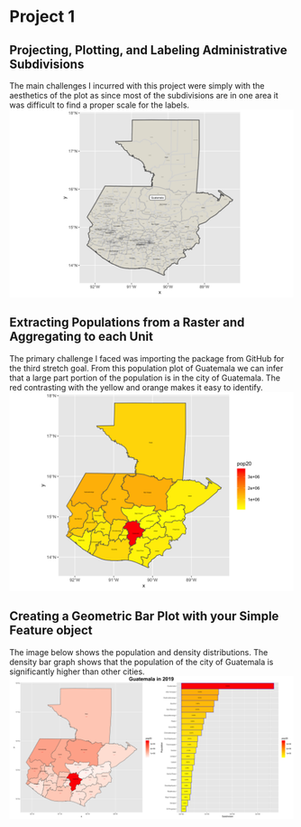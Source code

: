 # Project 1 

## Projecting, Plotting, and Labeling Administrative Subdivisions

The main challenges I incurred with this project were simply with the aesthetics of the plot as since most of the subdivisions are in one area it was difficult to find a proper scale for the labels.  
![](guatemala.png)

## Extracting Populations from a Raster and Aggregating to each Unit

The primary challenge I faced was importing the package from GitHub for the third stretch goal. From this population plot of Guatemala we can infer that a large part portion of the population is in the city of Guatemala. The red contrasting with the yellow and orange makes it easy to identify. 
![](gtm_pop20.png)

## Creating a Geometric Bar Plot with your Simple Feature object

The image below shows the population and density distributions. The density bar graph shows that the population of the city of Guatemala is significantly higher than other cities.
![](gtm.png)
